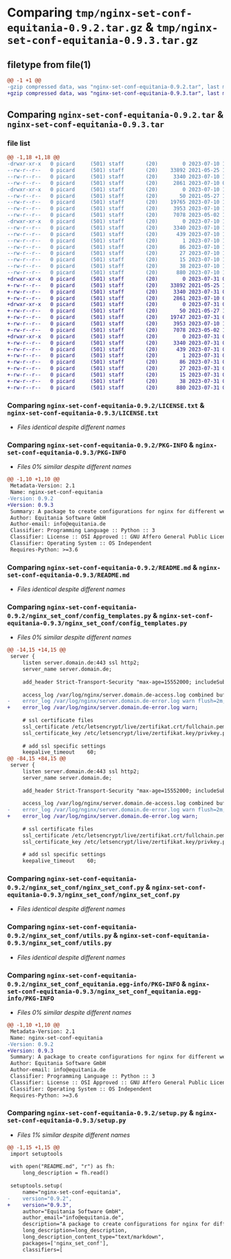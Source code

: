 # Comparing `tmp/nginx-set-conf-equitania-0.9.2.tar.gz` & `tmp/nginx-set-conf-equitania-0.9.3.tar.gz`

## filetype from file(1)

```diff
@@ -1 +1 @@
-gzip compressed data, was "nginx-set-conf-equitania-0.9.2.tar", last modified: Mon Jul 10 15:42:09 2023, max compression
+gzip compressed data, was "nginx-set-conf-equitania-0.9.3.tar", last modified: Mon Jul 31 08:56:14 2023, max compression
```

## Comparing `nginx-set-conf-equitania-0.9.2.tar` & `nginx-set-conf-equitania-0.9.3.tar`

### file list

```diff
@@ -1,18 +1,18 @@
-drwxr-xr-x   0 picard     (501) staff       (20)        0 2023-07-10 15:42:09.342374 nginx-set-conf-equitania-0.9.2/
--rw-r--r--   0 picard     (501) staff       (20)    33892 2021-05-25 14:23:55.000000 nginx-set-conf-equitania-0.9.2/LICENSE.txt
--rw-r--r--   0 picard     (501) staff       (20)     3340 2023-07-10 15:42:09.342250 nginx-set-conf-equitania-0.9.2/PKG-INFO
--rw-r--r--   0 picard     (501) staff       (20)     2861 2023-07-10 09:23:12.000000 nginx-set-conf-equitania-0.9.2/README.md
-drwxr-xr-x   0 picard     (501) staff       (20)        0 2023-07-10 15:42:09.341224 nginx-set-conf-equitania-0.9.2/nginx_set_conf/
--rw-r--r--   0 picard     (501) staff       (20)       50 2021-05-27 17:15:29.000000 nginx-set-conf-equitania-0.9.2/nginx_set_conf/__init__.py
--rw-r--r--   0 picard     (501) staff       (20)    19765 2023-07-10 15:40:25.000000 nginx-set-conf-equitania-0.9.2/nginx_set_conf/config_templates.py
--rw-r--r--   0 picard     (501) staff       (20)     3953 2023-07-10 15:39:14.000000 nginx-set-conf-equitania-0.9.2/nginx_set_conf/nginx_set_conf.py
--rw-r--r--   0 picard     (501) staff       (20)     7078 2023-05-02 13:16:56.000000 nginx-set-conf-equitania-0.9.2/nginx_set_conf/utils.py
-drwxr-xr-x   0 picard     (501) staff       (20)        0 2023-07-10 15:42:09.342069 nginx-set-conf-equitania-0.9.2/nginx_set_conf_equitania.egg-info/
--rw-r--r--   0 picard     (501) staff       (20)     3340 2023-07-10 15:42:09.000000 nginx-set-conf-equitania-0.9.2/nginx_set_conf_equitania.egg-info/PKG-INFO
--rw-r--r--   0 picard     (501) staff       (20)      439 2023-07-10 15:42:09.000000 nginx-set-conf-equitania-0.9.2/nginx_set_conf_equitania.egg-info/SOURCES.txt
--rw-r--r--   0 picard     (501) staff       (20)        1 2023-07-10 15:42:09.000000 nginx-set-conf-equitania-0.9.2/nginx_set_conf_equitania.egg-info/dependency_links.txt
--rw-r--r--   0 picard     (501) staff       (20)       86 2023-07-10 15:42:09.000000 nginx-set-conf-equitania-0.9.2/nginx_set_conf_equitania.egg-info/entry_points.txt
--rw-r--r--   0 picard     (501) staff       (20)       27 2023-07-10 15:42:09.000000 nginx-set-conf-equitania-0.9.2/nginx_set_conf_equitania.egg-info/requires.txt
--rw-r--r--   0 picard     (501) staff       (20)       15 2023-07-10 15:42:09.000000 nginx-set-conf-equitania-0.9.2/nginx_set_conf_equitania.egg-info/top_level.txt
--rw-r--r--   0 picard     (501) staff       (20)       38 2023-07-10 15:42:09.342410 nginx-set-conf-equitania-0.9.2/setup.cfg
--rw-r--r--   0 picard     (501) staff       (20)      880 2023-07-10 15:41:11.000000 nginx-set-conf-equitania-0.9.2/setup.py
+drwxr-xr-x   0 picard     (501) staff       (20)        0 2023-07-31 08:56:14.861703 nginx-set-conf-equitania-0.9.3/
+-rw-r--r--   0 picard     (501) staff       (20)    33892 2021-05-25 14:23:55.000000 nginx-set-conf-equitania-0.9.3/LICENSE.txt
+-rw-r--r--   0 picard     (501) staff       (20)     3340 2023-07-31 08:56:14.861392 nginx-set-conf-equitania-0.9.3/PKG-INFO
+-rw-r--r--   0 picard     (501) staff       (20)     2861 2023-07-10 09:23:12.000000 nginx-set-conf-equitania-0.9.3/README.md
+drwxr-xr-x   0 picard     (501) staff       (20)        0 2023-07-31 08:56:14.854026 nginx-set-conf-equitania-0.9.3/nginx_set_conf/
+-rw-r--r--   0 picard     (501) staff       (20)       50 2021-05-27 17:15:29.000000 nginx-set-conf-equitania-0.9.3/nginx_set_conf/__init__.py
+-rw-r--r--   0 picard     (501) staff       (20)    19747 2023-07-31 08:10:16.000000 nginx-set-conf-equitania-0.9.3/nginx_set_conf/config_templates.py
+-rw-r--r--   0 picard     (501) staff       (20)     3953 2023-07-10 15:39:14.000000 nginx-set-conf-equitania-0.9.3/nginx_set_conf/nginx_set_conf.py
+-rw-r--r--   0 picard     (501) staff       (20)     7078 2023-05-02 13:16:56.000000 nginx-set-conf-equitania-0.9.3/nginx_set_conf/utils.py
+drwxr-xr-x   0 picard     (501) staff       (20)        0 2023-07-31 08:56:14.860892 nginx-set-conf-equitania-0.9.3/nginx_set_conf_equitania.egg-info/
+-rw-r--r--   0 picard     (501) staff       (20)     3340 2023-07-31 08:56:14.000000 nginx-set-conf-equitania-0.9.3/nginx_set_conf_equitania.egg-info/PKG-INFO
+-rw-r--r--   0 picard     (501) staff       (20)      439 2023-07-31 08:56:14.000000 nginx-set-conf-equitania-0.9.3/nginx_set_conf_equitania.egg-info/SOURCES.txt
+-rw-r--r--   0 picard     (501) staff       (20)        1 2023-07-31 08:56:14.000000 nginx-set-conf-equitania-0.9.3/nginx_set_conf_equitania.egg-info/dependency_links.txt
+-rw-r--r--   0 picard     (501) staff       (20)       86 2023-07-31 08:56:14.000000 nginx-set-conf-equitania-0.9.3/nginx_set_conf_equitania.egg-info/entry_points.txt
+-rw-r--r--   0 picard     (501) staff       (20)       27 2023-07-31 08:56:14.000000 nginx-set-conf-equitania-0.9.3/nginx_set_conf_equitania.egg-info/requires.txt
+-rw-r--r--   0 picard     (501) staff       (20)       15 2023-07-31 08:56:14.000000 nginx-set-conf-equitania-0.9.3/nginx_set_conf_equitania.egg-info/top_level.txt
+-rw-r--r--   0 picard     (501) staff       (20)       38 2023-07-31 08:56:14.861782 nginx-set-conf-equitania-0.9.3/setup.cfg
+-rw-r--r--   0 picard     (501) staff       (20)      880 2023-07-31 08:55:32.000000 nginx-set-conf-equitania-0.9.3/setup.py
```

### Comparing `nginx-set-conf-equitania-0.9.2/LICENSE.txt` & `nginx-set-conf-equitania-0.9.3/LICENSE.txt`

 * *Files identical despite different names*

### Comparing `nginx-set-conf-equitania-0.9.2/PKG-INFO` & `nginx-set-conf-equitania-0.9.3/PKG-INFO`

 * *Files 0% similar despite different names*

```diff
@@ -1,10 +1,10 @@
 Metadata-Version: 2.1
 Name: nginx-set-conf-equitania
-Version: 0.9.2
+Version: 0.9.3
 Summary: A package to create configurations for nginx for different web applications
 Author: Equitania Software GmbH
 Author-email: info@equitania.de
 Classifier: Programming Language :: Python :: 3
 Classifier: License :: OSI Approved :: GNU Affero General Public License v3
 Classifier: Operating System :: OS Independent
 Requires-Python: >=3.6
```

### Comparing `nginx-set-conf-equitania-0.9.2/README.md` & `nginx-set-conf-equitania-0.9.3/README.md`

 * *Files identical despite different names*

### Comparing `nginx-set-conf-equitania-0.9.2/nginx_set_conf/config_templates.py` & `nginx-set-conf-equitania-0.9.3/nginx_set_conf/config_templates.py`

 * *Files 0% similar despite different names*

```diff
@@ -14,15 +14,15 @@
 server {
     listen server.domain.de:443 ssl http2;
     server_name server.domain.de;
 
     add_header Strict-Transport-Security "max-age=15552000; includeSubDomains" always;
 
     access_log /var/log/nginx/server.domain.de-access.log combined buffer=512k flush=1m;
-    error_log /var/log/nginx/server.domain.de-error.log warn flush=2m;
+    error_log /var/log/nginx/server.domain.de-error.log warn;
 
     # ssl certificate files
     ssl_certificate /etc/letsencrypt/live/zertifikat.crt/fullchain.pem;
     ssl_certificate_key /etc/letsencrypt/live/zertifikat.key/privkey.pem;
 
     # add ssl specific settings
     keepalive_timeout    60;
@@ -84,15 +84,15 @@
 server {
     listen server.domain.de:443 ssl http2;
     server_name server.domain.de;
 
     add_header Strict-Transport-Security "max-age=15552000; includeSubDomains" always;
 
     access_log /var/log/nginx/server.domain.de-access.log combined buffer=512k flush=1m;
-    error_log /var/log/nginx/server.domain.de-error.log warn flush=2m;
+    error_log /var/log/nginx/server.domain.de-error.log warn;
 
     # ssl certificate files
     ssl_certificate /etc/letsencrypt/live/zertifikat.crt/fullchain.pem;
     ssl_certificate_key /etc/letsencrypt/live/zertifikat.key/privkey.pem;
 
     # add ssl specific settings
     keepalive_timeout    60;
```

### Comparing `nginx-set-conf-equitania-0.9.2/nginx_set_conf/nginx_set_conf.py` & `nginx-set-conf-equitania-0.9.3/nginx_set_conf/nginx_set_conf.py`

 * *Files identical despite different names*

### Comparing `nginx-set-conf-equitania-0.9.2/nginx_set_conf/utils.py` & `nginx-set-conf-equitania-0.9.3/nginx_set_conf/utils.py`

 * *Files identical despite different names*

### Comparing `nginx-set-conf-equitania-0.9.2/nginx_set_conf_equitania.egg-info/PKG-INFO` & `nginx-set-conf-equitania-0.9.3/nginx_set_conf_equitania.egg-info/PKG-INFO`

 * *Files 0% similar despite different names*

```diff
@@ -1,10 +1,10 @@
 Metadata-Version: 2.1
 Name: nginx-set-conf-equitania
-Version: 0.9.2
+Version: 0.9.3
 Summary: A package to create configurations for nginx for different web applications
 Author: Equitania Software GmbH
 Author-email: info@equitania.de
 Classifier: Programming Language :: Python :: 3
 Classifier: License :: OSI Approved :: GNU Affero General Public License v3
 Classifier: Operating System :: OS Independent
 Requires-Python: >=3.6
```

### Comparing `nginx-set-conf-equitania-0.9.2/setup.py` & `nginx-set-conf-equitania-0.9.3/setup.py`

 * *Files 1% similar despite different names*

```diff
@@ -1,15 +1,15 @@
 import setuptools
 
 with open("README.md", "r") as fh:
     long_description = fh.read()
 
 setuptools.setup(
     name="nginx-set-conf-equitania",
-    version="0.9.2",
+    version="0.9.3",
     author="Equitania Software GmbH",
     author_email="info@equitania.de",
     description="A package to create configurations for nginx for different web applications",
     long_description=long_description,
     long_description_content_type="text/markdown",
     packages=['nginx_set_conf'],
     classifiers=[
```

